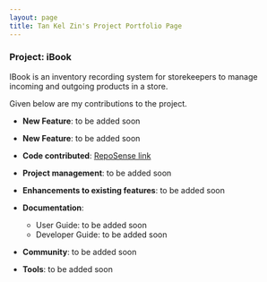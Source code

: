 ```yaml
---
layout: page
title: Tan Kel Zin's Project Portfolio Page
---
```


### Project: iBook

IBook is an inventory recording system for storekeepers to manage incoming and outgoing products in a store.

Given below are my contributions to the project.

* **New Feature**: to be added soon

* **New Feature**: to be added soon

* **Code contributed**: [RepoSense link](https://nus-cs2103-ay2122s2.github.io/tp-dashboard/?search=mechfrog88&breakdown=true)

* **Project management**: to be added soon

* **Enhancements to existing features**: to be added soon

* **Documentation**:
    * User Guide:
      to be added soon
    * Developer Guide:
      to be added soon

* **Community**: to be added soon

* **Tools**: to be added soon
